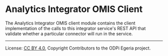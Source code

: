 <!-- SPDX-License-Identifier: CC-BY-4.0 -->
<!-- Copyright Contributors to the ODPi Egeria project. -->

# Analytics Integrator OMIS Client

The Analytics Integrator OMIS client module contains the client
implementation of the calls to this integrator service's REST API
that validate whether a particular connector will run in the service.

----
License: [CC BY 4.0](https://creativecommons.org/licenses/by/4.0/),
Copyright Contributors to the ODPi Egeria project.